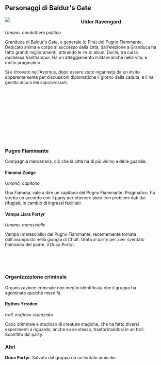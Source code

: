 ## Personaggi di Baldur's Gate

<div style="float: left; width: 250px"><img src="https://5e.tools/img/adventure/BGDIA/044-637000773572596171.png"></div>

### Ulder Ravengard

*Umano, condottiero politico*

Granduca di Baldur's Gate, e generale (o Pira) del Pugno Fiammante. Dedicato anima e corpo al successo della città, dall'elezione a Granduca ha fatto grandi miglioramenti, attirando le ire di alcuni Duchi, tra cui la duchessa Vanthampur. Ha un atteggiamento militare anche nella vita, e molto pragmatico.

Si è ritrovato nell'Avernus, dopo essere stato ingannato da un invito apparentemente per discussioni diplomatiche il giorno della caduta, e lì ha gestito alcuni dei sopravvissuti.

<br>
<br>
<br>
<br>
<br>
<br>
<br>
<br>
<br>
<br>

### Pugno Fiammante

Compagnia mercenaria, ciò che la città ha di più vicino a delle guardie.

#### Fiamma Zodge

*Umano, capitano*

Una Fiamma, vale a dire un capitano del Pugno Fiammante. Pragmatico, ha stretto un accordo con il party per ottenere aiuto con problemi dati dai rifugiati, in cambio di ingressi facilitati.

<div style="width: 20%; background-image: url('https://5e.tools/img/adventure/BGDIA/023-636988751903431559.jpg'); background-position: top 5% right 60%; background-size: 200%; float: left;" class="portrait"> <a href="https://5e.tools/img/adventure/BGDIA/023-636988751903431559.jpg" class="fill-div"></a></div>

#### Vampa Liara Portyr

*Umana, maresciallo*

Vampa (maresciallo) del Pugno Fiammante, recentemente tornata dall'avamposto nella giungla di Chult. Grata al party per aver sventato l'omicidio del padre, il Duca Portyr.

<br>
<br>
<br>

### Organizzazione criminale

Organizzazione criminale non meglio identificata che il gruppo ha sgominato qualche mese fa.

#### Rythos Yrroden

*troll, mafioso scienziato*

Capo criminale e studioso di creature magiche, che ha fatto diversi esperimenti a riguardo, anche su se stesso, trasformandosi in un troll. Sconfitto dal party.

### Altri

**Duca Portyr.** Salvato dal gruppo da un tentato omicidio.